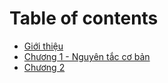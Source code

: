 # Table of contents

* [Giới thiệu](README.md)
* [Chương 1 - Nguyên tắc cơ bản](chuong-1.md)
* [Chương 2](chuong-2.md)
